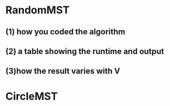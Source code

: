 # RandomMST
 (1) how you coded the algorithm
 ------------------
 (2) a table showing the runtime and output 
 ------
 (3)how the result varies with V
 -----
# CircleMST

